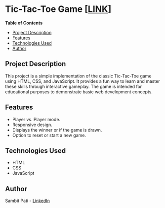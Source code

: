 # Tic-Tac-Toe Game [[LINK](https://sambit1803.github.io/tic-tac-toe/)]

**Table of Contents**

- [Project Description](#project-description)
- [Features](#features)
- [Technologies Used](#technologies-used)
- [Author](#author)

## Project Description

This project is a simple implementation of the classic Tic-Tac-Toe game using HTML, CSS, and JavaScript. It provides a fun way to learn and master these skills through interactive gameplay. The game is intended for educational purposes to demonstrate basic web development concepts.

## Features

- Player vs. Player mode.
- Responsive design.
- Displays the winner or if the game is drawn.
- Option to reset or start a new game.

## Technologies Used

- HTML
- CSS
- JavaScript

## Author

Sambit Pati - [LinkedIn](https://www.linkedin.com/in/sambit-pati/)
